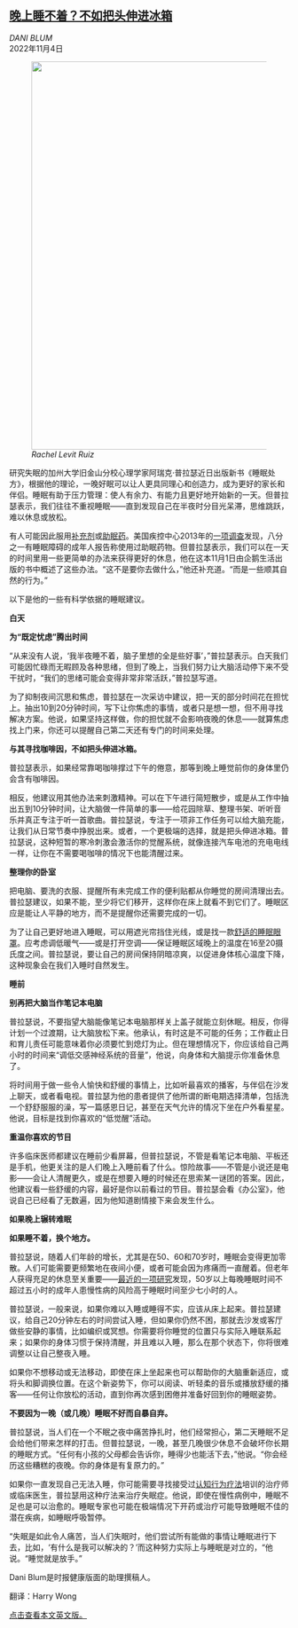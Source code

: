 <!--1667542023000-->
[晚上睡不着？不如把头伸进冰箱](https://cn.nytimes.com/health/20221104/better-sleep-tips/)
------

<address>DANI BLUM</address><time pudate="2022-11-04 01:41:28" datetime="2022-11-04 01:41:28">2022年11月4日</time><figure><img src="https://images.weserv.nl/?url=static01.nyt.com/images/2022/10/31/well/31Well-SleepRX/31Well-SleepRX-master1050.jpg" width="1050" height="700"><figcaption> <cite>Rachel Levit Ruiz</cite></figcaption></figure><section><p>研究失眠的加州大学旧金山分校心理学家阿瑞克·普拉瑟近日出版新书《睡眠处方》，根据他的理论，一晚好眠可以让人更具同理心和创造力，成为更好的家长和伴侣。睡眠有助于压力管理：使人有余力、有能力且更好地开始新的一天。但普拉瑟表示，我们往往不重视睡眠——直到发现自己在半夜时分目光呆滞，思维跳跃，难以休息或放松。</p><p>有人可能因此服用<a href="https://www.nytimes.com/2022/09/06/well/mind/melatonin-dependency.html">补充剂</a>或<a href="https://www.nytimes.com/2022/04/07/well/mind/melatonin-antihistamine-sleep-aids.html">助眠药</a>。美国疾控中心2013年的<a rel="noopener noreferrer" target="_blank" href="https://www.cdc.gov/nchs/data/databriefs/db127.pdf">一项调查</a>发现，八分之一有睡眠障碍的成年人报告称使用过助眠药物。但普拉瑟表示，我们可以在一天的时间里用一些更简单的办法来获得更好的休息，他在这本11月1日由企鹅生活出版的书中概述了这些办法。“这不是要你去做什么，”他还补充道。“而是一些顺其自然的行为。”</p><p>以下是他的一些有科学依据的睡眠建议。</p><p><b>白天</b></p><p><b>为“既定忧虑”腾出时间</b></p><p>“从来没有人说，‘我半夜睡不着，脑子里想的全是些好事’，”普拉瑟表示。白天我们可能因忙碌而无暇顾及各种思绪，但到了晚上，当我们努力让大脑活动停下来不受干扰时，“我们的思绪可能会变得非常非常活跃，”普拉瑟写道。</p><p>为了抑制夜间沉思和焦虑，普拉瑟在一次采访中建议，把一天的部分时间花在担忧上。抽出10到20分钟时间，写下让你焦虑的事情，或者只是想一想，但不用寻找解决方案。他说，如果坚持这样做，你的担忧就不会影响夜晚的休息——就算焦虑找上门来，你还可以提醒自己第二天还有专门的时间来处理。</p><p><b>与其寻找咖啡因，不如把头伸进冰箱。</b></p><p>普拉瑟表示，如果经常靠喝咖啡撑过下午的倦意，那等到晚上睡觉前你的身体里仍会含有咖啡因。</p><p>相反，他建议用其他办法来刺激精神。可以在下午进行简短散步，或是从工作中抽出五到10分钟时间，让大脑做一件简单的事——给花园除草、整理书架、听听音乐并真正专注于听一首歌曲。普拉瑟说，专注于一项非工作任务可以给大脑充能，让我们从日常节奏中挣脱出来。或者，一个更极端的选择，就是把头伸进冰箱。普拉瑟说，这种短暂的寒冷刺激会激活你的觉醒系统，就像连接汽车电池的充电电线一样，让你在不需要喝咖啡的情况下也能清醒过来。</p><p><b>整理你的卧室</b></p><p>把电脑、要洗的衣服、提醒所有未完成工作的便利贴都从你睡觉的房间清理出去。普拉瑟建议，如果不能，至少将它们移开，这样你在床上就看不到它们了。睡眠区应是能让人平静的地方，而不是提醒你还需要完成的一切。</p><p>为了让自己更好地进入睡眠，可以用遮光帘挡住光线，或是找一款<a href="https://www.nytimes.com/wirecutter/reviews/best-sleep-mask/">舒适的睡眠眼罩</a>。应考虑调低暖气——或是打开空调——保证睡眠区域晚上的温度在16至20摄氏度之间。普拉瑟说，要让自己的房间保持阴暗凉爽，以促进身体核心温度下降，这种现象会在我们入睡时自然发生。</p><p><b>睡前</b></p><p><b>别再把大脑当作笔记本电脑</b></p><p>普拉瑟说，不要指望大脑能像笔记本电脑那样关上盖子就能立刻休眠。相反，你得计划一个过渡期，让大脑放松下来。他承认，有时这是不可能的任务；工作截止日和育儿责任可能意味着你必须要忙到熄灯为止。但在理想情况下，你应该给自己两小时的时间来“调低交感神经系统的音量”，他说，向身体和大脑提示你准备休息了。</p><p>将时间用于做一些令人愉快和舒缓的事情上，比如听最喜欢的播客，与伴侣在沙发上聊天，或者看电视。普拉瑟为他的患者提供了他所谓的断电期选择清单，包括洗一个舒舒服服的澡，写一篇感恩日记，甚至在天气允许的情况下坐在户外看星星。他说，目标是找到你喜欢的“低觉醒”活动。</p><p><b>重温你喜欢的节目</b></p><p>许多临床医师都建议在睡前少看屏幕，但普拉瑟说，不管是看笔记本电脑、平板还是手机，他更关注的是人们晚上入睡前看了什么。惊险故事——不管是小说还是电影——会让人清醒更久，或是在想要入睡的时候还在思索某一谜团的答案。因此，他建议看一些舒缓的内容，最好是你以前看过的节目。普拉瑟会看《办公室》，他说自己已经看了无数遍，因为他知道剧情接下来会发生什么。</p><p><b>如果晚上辗转难眠</b></p><p><b>如果睡不着，换个地方。</b></p><p>普拉瑟说，随着人们年龄的增长，尤其是在50、60和70岁时，睡眠会变得更加零散。人们可能需要更频繁地在夜间小便，或者可能会因为疼痛而一直醒着。但老年人获得充足的休息至关重要——<a rel="noopener noreferrer" target="_blank" href="https://www.eurekalert.org/news-releases/967533">最近的一项研究</a>发现，50岁以上每晚睡眠时间不超过五小时的成年人患慢性病的风险高于睡眠时间至少七小时的人。</p><p>普拉瑟说，一般来说，如果你难以入睡或睡得不实，应该从床上起来。普拉瑟建议，给自己20分钟左右的时间尝试入睡，但如果你仍然不困，那就去沙发或客厅做些安静的事情，比如编织或冥想。你需要将你睡觉的位置只与实际入睡联系起来；如果你的身体习惯于保持清醒，并且难以入睡，那么在那个状态下，你将很难调整以让自己整夜入睡。</p><p>如果你不想移动或无法移动，即使在床上坐起来也可以帮助你的大脑重新适应，或将头和脚调换位置。在这个新姿势下，你可以阅读、听轻柔的音乐或播放舒缓的播客——任何让你放松的活动，直到你再次感到困倦并准备好回到你的睡眠姿势。</p><p><b>不要因为一晚（或几晚）睡眠不好而自暴自弃。</b></p><p>普拉瑟说，当人们在一个不眠之夜中痛苦挣扎时，他们经常担心，第二天睡眠不足会给他们带来怎样的打击。但普拉瑟说，一晚，甚至几晚很少休息不会破坏你长期的睡眠方式。“任何有小孩的父母都会告诉你，睡得少也能活下去，”他说。“你会经历这些糟糕的夜晚。你的身体是有复原力的。”</p><p>如果你一直发现自己无法入睡，你可能需要寻找接受过<a rel="noopener noreferrer" target="_blank" href="https://www.ncbi.nlm.nih.gov/pmc/articles/PMC3481424/">认知</a><a rel="noopener noreferrer" target="_blank" href="https://www.sciencedirect.com/science/article/pii/S1087079222000594/" title="Link: https://www.sciencedirect.com/science/article/pii/S1087079222000594/">行为疗法</a>培训的治疗师或临床医生，普拉瑟用这种疗法来治疗失眠症。他说，即使在慢性病例中，睡眠不足也是可以治愈的。睡眠专家也可能在极端情况下开药或治疗可能导致睡眠不佳的潜在疾病，如睡眠呼吸暂停。</p><p>“失眠是如此令人痛苦，当人们失眠时，他们尝试所有能做的事情让睡眠进行下去，比如，‘有什么是我可以解决的？’而这种努力实际上与睡眠是对立的，“他说。“睡觉就是放手。”</p></section><footer><p>Dani Blum是时报健康版面的助理撰稿人。</p><p>翻译：Harry Wong</p><p><a rel="nofollow" target="_blank" href="https://www.nytimes.com/2022/11/01/well/better-sleep-tips.html">点击查看本文英文版。</a></p></footer>
